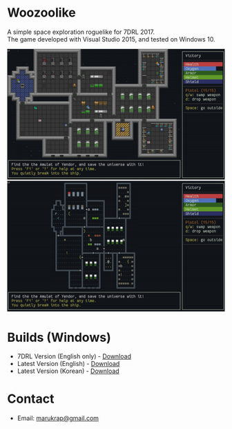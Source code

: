 # Woozoolike
A simple space exploration roguelike for 7DRL 2017.  
The game developed with Visual Studio 2015, and tested on Windows 10.

<img src="./Woozoolike1.png" width="600">
<img src="./Woozoolike2.png" width="600">

# Builds (Windows)
* 7DRL Version (English only) - [Download](https://www.dropbox.com/s/x27u6uhmq47b90a/Woozoolike-7DRL-2017.zip?dl=0)
* Latest Version (English) - [Download](https://www.dropbox.com/s/20zqjv3l1c5d3sa/Woozoolike-Update1.2.zip?dl=0)
* Latest Version (Korean) - [Download](https://www.dropbox.com/s/4lbxv1yviw7o21u/Woozoolike-Update1.2K.zip?dl=0)

# Contact
* Email: marukrap@gmail.com
